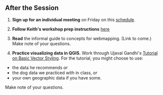 ## After the Session  

1. **Sign up for an individual meeting** on Friday on this [schedule](https://cornell.box.com/s/mosxa4mnp7fw3mbsarcha22rj4twn83c).  
  
2. **Follow Keith's workshop prep instructions** [here](https://github.com/kgjenkins/webmap-workshop)  
  
3. **Read** the informal guide to concepts for webmapping. (Link to come.) Make note of your questions. 
  
4. **Practice visualizing data in QGIS.** Work through Ujaval Gandhi's [Tutorial on Basic Vector Styling](https://www.qgistutorials.com/en/docs/3/basic_vector_styling.html). For the tutorial, you might choose to use:  
  * the data he recommends *or*  
  * the dog data we practiced with in class, *or*  
  * your own geographic data if you have some.  
  
Make note of your questions. 
